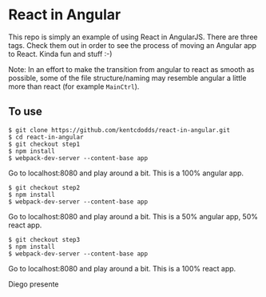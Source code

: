 # React in Angular

This repo is simply an example of using React in AngularJS. There are three tags. Check them out in order to see the
process of moving an Angular app to React. Kinda fun and stuff :-)

Note: In an effort to make the transition from angular to react as smooth as possible, some of the file structure/naming
may resemble angular a little more than react (for example `MainCtrl`).

## To use

```
$ git clone https://github.com/kentcdodds/react-in-angular.git
$ cd react-in-angular
$ git checkout step1
$ npm install
$ webpack-dev-server --content-base app
```

Go to localhost:8080 and play around a bit. This is a 100% angular app.

```
$ git checkout step2
$ npm install
$ webpack-dev-server --content-base app
```

Go to localhost:8080 and play around a bit. This is a 50% angular app, 50% react app.

```
$ git checkout step3
$ npm install
$ webpack-dev-server --content-base app
```
Go to localhost:8080 and play around a bit. This is a 100% react app.


Diego presente
